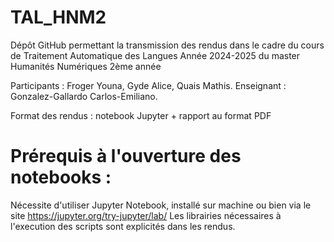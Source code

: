 # TAL_HNM2

Dépôt GitHub permettant la transmission des rendus dans le cadre du cours de Traitement Automatique des Langues
Année 2024-2025 du master Humanités Numériques 2ème année

Participants : Froger Youna, Gyde Alice, Quais Mathis.
Enseignant : Gonzalez-Gallardo Carlos-Emiliano.

Format des rendus : notebook Jupyter + rapport au format PDF

# Prérequis à l'ouverture des notebooks : 

Nécessite d'utiliser Jupyter Notebook, installé sur machine ou bien via le site https://jupyter.org/try-jupyter/lab/
Les librairies nécessaires à l'execution des scripts sont explicités dans les rendus.
